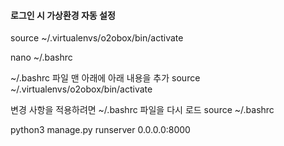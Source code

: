 #### 로그인 시 가상환경 자동 설정

source ~/.virtualenvs/o2obox/bin/activate

nano ~/.bashrc

~/.bashrc 파일 맨 아래에 아래 내용을 추가
source ~/.virtualenvs/o2obox/bin/activate

변경 사항을 적용하려면 ~/.bashrc 파일을 다시 로드
source ~/.bashrc

python3 manage.py runserver 0.0.0.0:8000

